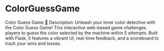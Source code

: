 # ColorGuessGame
Color Guess Game 🎨 Description: Unleash your inner color detective with the Color Guess Game! This interactive web-based game challenges players to guess the color selected by the machine within 5 attempts. Built with Flask, it features a vibrant UI, real-time feedback, and a scoreboard to track your wins and losses.
